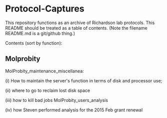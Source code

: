 # Protocol-Captures
This repository functions as an archive of Richardson lab protocols.  This README should be treated as a table of contents.  (Note the filename README.md is a git/github thing.)

Contents (sort by function):

Molprobity
----------

MolProbity_maintenance_miscellanea: 

(i) How to maintain the server's function in terms of disk and processor use;  

(ii) where to go to reclaim lost disk space 

(iii) how to kill bad jobs MolProbity_users_analysis 

(iv) how Steven performed analysis for the 2015 Feb grant renewal

 
